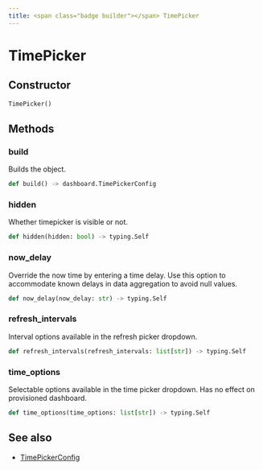 ```yaml
---
title: <span class="badge builder"></span> TimePicker
---
```

# <span class="badge builder"></span> TimePicker

## Constructor

```python
TimePicker()
```
## Methods

### <span class="badge object-method"></span> build

Builds the object.

```python
def build() -> dashboard.TimePickerConfig
```

### <span class="badge object-method"></span> hidden

Whether timepicker is visible or not.

```python
def hidden(hidden: bool) -> typing.Self
```

### <span class="badge object-method"></span> now_delay

Override the now time by entering a time delay. Use this option to accommodate known delays in data aggregation to avoid null values.

```python
def now_delay(now_delay: str) -> typing.Self
```

### <span class="badge object-method"></span> refresh_intervals

Interval options available in the refresh picker dropdown.

```python
def refresh_intervals(refresh_intervals: list[str]) -> typing.Self
```

### <span class="badge object-method"></span> time_options

Selectable options available in the time picker dropdown. Has no effect on provisioned dashboard.

```python
def time_options(time_options: list[str]) -> typing.Self
```

## See also

 * <span class="badge object-type-class"></span> [TimePickerConfig](./object-TimePickerConfig.md)
